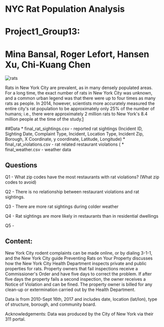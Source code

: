# NYC Rat Population Analysis
# Project1_Group13: 
# Mina Bansal, Roger Lefort, Hansen Xu, Chi-Kuang Chen

![rats](https://github.com/tiroger/nyc_rats/blob/master/rats.png)

Rats in New York City are prevalent, as in many densely populated areas. For a long time, 
the exact number of rats in New York City was unknown, and a common urban legend was that 
there were up to four times as many rats as people. In 2014, however, scientists more 
accurately measured the entire city's rat population to be approximately only 25% of the 
number of humans; i.e., there were approximately 2 million rats to New York's 8.4 million 
people at the time of the study.[1](https://rss.onlinelibrary.wiley.com/doi/pdf/10.1111/j.1740-9713.2014.00764.x)

##Data
	* final_rat_sightings.csv - reported rat sightings (Incident ID, Sighting Date, Complaint Type, Incident, Location Type, Incident Zip, Borough, X Coordinate, y coordinate, Latitude, Longitude)
	* final_rat_violations.csv - rat related restaurant violations (
	* final_weather.csv - weather data
	
## Questions

Q1 - What zip codes have the most restaurants with rat violations? (What zip codes to avoid)

Q2 - There is no relationship between restaurant violations and rat sightings.

Q3 - There are more rat sightings during colder weather

Q4 - Rat sightings are more likely in restaurants than in residential dwellings

Q5 - 

## Content:
New York City rodent complaints can be made online, or by dialing 3-1-1, and the New York City guide Preventing Rats on Your Property discusses how the New York City Health Department inspects private and public properties for rats. Property owners that fail inspections receive a Commissioner's Order and have five days to correct the problem. If after five days the property fails a second inspection, the owner receives a Notice of Violation and can be fined. The property owner is billed for any clean-up or extermination carried out by the Health Department.

Data is from 2010-Sept 16th, 2017 and includes date, location (lat/lon), type of structure, borough, and community board.

Acknowledgements:
Data was produced by the City of New York via their 311 portal.

